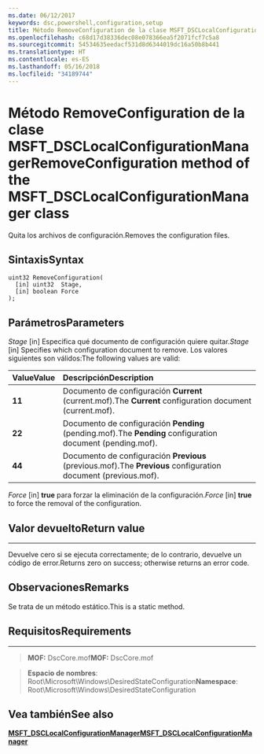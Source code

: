 ```yaml
---
ms.date: 06/12/2017
keywords: dsc,powershell,configuration,setup
title: Método RemoveConfiguration de la clase MSFT_DSCLocalConfigurationManager
ms.openlocfilehash: c68d17d38336dec08e078366ea5f2071fcf7c5a8
ms.sourcegitcommit: 54534635eedacf531d8d6344019dc16a50b8b441
ms.translationtype: HT
ms.contentlocale: es-ES
ms.lasthandoff: 05/16/2018
ms.locfileid: "34189744"
---
```

# <a name="removeconfiguration-method-of-the-msftdsclocalconfigurationmanager-class"></a><span data-ttu-id="bb607-103">Método RemoveConfiguration de la clase MSFT_DSCLocalConfigurationManager</span><span class="sxs-lookup"><span data-stu-id="bb607-103">RemoveConfiguration method of the MSFT_DSCLocalConfigurationManager class</span></span>

<span data-ttu-id="bb607-104">Quita los archivos de configuración.</span><span class="sxs-lookup"><span data-stu-id="bb607-104">Removes the configuration files.</span></span>

<a name="syntax"></a><span data-ttu-id="bb607-105">Sintaxis</span><span class="sxs-lookup"><span data-stu-id="bb607-105">Syntax</span></span>
------

```mof
uint32 RemoveConfiguration(
  [in] uint32  Stage,
  [in] boolean Force
);
```

<a name="parameters"></a><span data-ttu-id="bb607-106">Parámetros</span><span class="sxs-lookup"><span data-stu-id="bb607-106">Parameters</span></span>
----------

<span data-ttu-id="bb607-107">*Stage* \[in\] Especifica qué documento de configuración quiere quitar.</span><span class="sxs-lookup"><span data-stu-id="bb607-107">*Stage* \[in\] Specifies which configuration document to remove.</span></span> <span data-ttu-id="bb607-108">Los valores siguientes son válidos:</span><span class="sxs-lookup"><span data-stu-id="bb607-108">The following values are valid:</span></span>

|<span data-ttu-id="bb607-109">Value</span><span class="sxs-lookup"><span data-stu-id="bb607-109">Value</span></span> |<span data-ttu-id="bb607-110">Descripción</span><span class="sxs-lookup"><span data-stu-id="bb607-110">Description</span></span> |
|:--- |:---|
|<span data-ttu-id="bb607-111">**1**</span><span class="sxs-lookup"><span data-stu-id="bb607-111">**1**</span></span> | <span data-ttu-id="bb607-112">Documento de configuración **Current** (current.mof).</span><span class="sxs-lookup"><span data-stu-id="bb607-112">The **Current** configuration document (current.mof).</span></span> |
|<span data-ttu-id="bb607-113">**2**</span><span class="sxs-lookup"><span data-stu-id="bb607-113">**2**</span></span> | <span data-ttu-id="bb607-114">Documento de configuración **Pending** (pending.mof).</span><span class="sxs-lookup"><span data-stu-id="bb607-114">The **Pending** configuration document (pending.mof).</span></span>  |
|<span data-ttu-id="bb607-115">**4**</span><span class="sxs-lookup"><span data-stu-id="bb607-115">**4**</span></span> | <span data-ttu-id="bb607-116">Documento de configuración **Previous** (previous.mof).</span><span class="sxs-lookup"><span data-stu-id="bb607-116">The **Previous** configuration document (previous.mof).</span></span> |

<span data-ttu-id="bb607-117">*Force* \[in\] **true** para forzar la eliminación de la configuración.</span><span class="sxs-lookup"><span data-stu-id="bb607-117">*Force* \[in\] **true** to force the removal of the configuration.</span></span>

## <a name="return-value"></a><span data-ttu-id="bb607-118">Valor devuelto</span><span class="sxs-lookup"><span data-stu-id="bb607-118">Return value</span></span>
------------

<span data-ttu-id="bb607-119">Devuelve cero si se ejecuta correctamente; de lo contrario, devuelve un código de error.</span><span class="sxs-lookup"><span data-stu-id="bb607-119">Returns zero on success; otherwise returns an error code.</span></span>

## <a name="remarks"></a><span data-ttu-id="bb607-120">Observaciones</span><span class="sxs-lookup"><span data-stu-id="bb607-120">Remarks</span></span>

<span data-ttu-id="bb607-121">Se trata de un método estático.</span><span class="sxs-lookup"><span data-stu-id="bb607-121">This is a static method.</span></span>

## <a name="requirements"></a><span data-ttu-id="bb607-122">Requisitos</span><span class="sxs-lookup"><span data-stu-id="bb607-122">Requirements</span></span>
------------
><span data-ttu-id="bb607-123">**MOF:** DscCore.mof</span><span class="sxs-lookup"><span data-stu-id="bb607-123">**MOF:** DscCore.mof</span></span>

><span data-ttu-id="bb607-124">**Espacio de nombres**: Root\Microsoft\Windows\DesiredStateConfiguration</span><span class="sxs-lookup"><span data-stu-id="bb607-124">**Namespace**: Root\Microsoft\Windows\DesiredStateConfiguration</span></span>


## <a name="see-also"></a><span data-ttu-id="bb607-125">Vea también</span><span class="sxs-lookup"><span data-stu-id="bb607-125">See also</span></span>


[<span data-ttu-id="bb607-126">**MSFT_DSCLocalConfigurationManager**</span><span class="sxs-lookup"><span data-stu-id="bb607-126">**MSFT_DSCLocalConfigurationManager**</span></span>](msft-dsclocalconfigurationmanager.md)